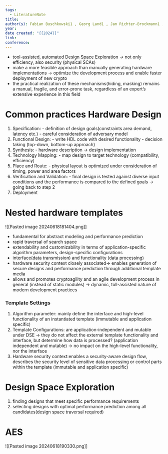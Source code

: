 ```yaml
---
tags:
  - LiteratureNote
title: 
author(s): Fabian Buschkowski1 , Georg Land1 , Jan Richter-Brockmann1 , PascalSasdrich1 and Tim Güneysu
year: 
date created: "{{2024}}"
link: 
conference:
---
```

- tool-assisted, automated Design Space Exploration -> not only efficiency, also security (physical SCAs)
- make a more feasible approach than manually generating hardware implementations -> optimize the development process and enable faster deployment of new crypto
-  the practical realization of these mechanisms(hiding, masking) remains a manual, fragile, and error-prone task, regardless of an expert’s extensive experience in this field


# Common practices Hardware Design
1) Specification: 
		- definition of design goals(constraints area demand, latency etc.)
		- careful consideration of adversary model
2) Functional Design:
		- write HDL code with desired functionality
		- decision taking (top-down, bottom-up approach)
3) Synthesis:
		-  hardware description -> design implementation
 4) Technology Mapping:
		 - map design to target technology (compatibility, efficiency)
5) Place and Route:
		- physical layout is optimized under consideration of timing, power and area factors
6) Verification and Validation:
		- final design is tested against diverse input conditions and the performance is compared to the defined goals 
		-> going back to step 2
7) Deployment



# Nested hardware templates
![[Pasted image 20240618181404.png]]
- fundamental for abstract modeling and performance prediction
- rapid traversal of search space
- extendability and customizability in terms of application-specific algorithm parameters, design-specific configurations
- interface(data transmission) and functionality (data processing)
- hardware security context closely associated-> enables generation of secure designs and performance prediction through additional template media
- allows and promotes cryptoagility and an agile development process in general (instead of static modules) -> dynamic, toll-assisted nature of modern development practices

### Template Settings
1) Algorithm parameter: mainly define the interface and high-level functionality of an instantiated template (immutable and application specific)
2) Template Configurations: are application-independent and mutable under DSE -> they do not affect the external template functionality and interface, but determine how data is processed? (application independent and mutable)
		 -> no impact on the high-level functionality, nor the interface
3) Hardware security context:enables a security-aware design flow, describes the security level of sensitive data processing or control parts within the template (immutable and application specific)



# Design Space Exploration
1) finding designs that meet specific performance requirements
2) selecting designs with optimal performance prediction among all candidates(design space traversal required)




# AES
![[Pasted image 20240618190330.png]]